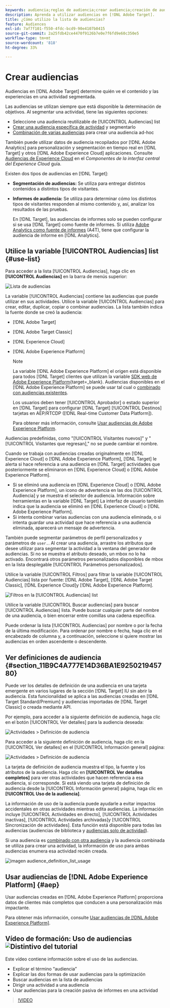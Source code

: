 ```yaml
---
keywords: audiencia;reglas de audiencia;crear audiencia;creación de audiencia;segmentación de audiencia;informe de audiencia;audiencia de informe;segmento;parámetros de perfil personalizados;definición de audiencia;lista de audiencias
description: Aprenda a utilizar audiencias en [!DNL Adobe Target].
title: ¿Cómo utilizo la lista de audiencias?
feature: Audiences
exl-id: 7af7f101-f550-4fdc-bcd9-90e4107b0415
source-git-commit: 2a25fdb42ce4470f9126b7e0e7f6fd9e60c350e5
workflow-type: tm+mt
source-wordcount: '818'
ht-degree: 33%

---
```


# Crear audiencias

Audiencias en [!DNL Adobe Target] determine quién ve el contenido y las experiencias en una actividad segmentada.

Las audiencias se utilizan siempre que está disponible la determinación de objetivos. Al segmentar una actividad, tiene las siguientes opciones:

* Seleccione una audiencia reutilizable de [!UICONTROL Audiencias] list
* [Crear una audiencia específica de actividad](/help/main/c-target/creating-activity-only-audience.md) y segmentarlo
* [Combinación de varias audiencias](/help/main/c-target/combining-multiple-audiences.md#concept_A7386F1EA4394BD2AB72399C225981E5) para crear una audiencia ad-hoc

También puede utilizar datos de audiencia recopilados por [!DNL Adobe Analytics] para personalización y segmentación en tiempo real en [!DNL Target] y otros [!DNL Adobe Experience Cloud] aplicaciones. Consulte [Audiencias de Experience Cloud](https://experienceleague.adobe.com/docs/core-services/interface/audiences/audience-library.html?lang=es) en el *Componentes de la interfaz central del Experience Cloud* guía.

Existen dos tipos de audiencias en [!DNL Target]:

* **Segmentación de audiencias:** Se utiliza para entregar distintos contenidos a distintos tipos de visitantes.
* **Informes de audiencia:** Se utiliza para determinar cómo los distintos tipos de visitantes responden al mismo contenido y, así, analizar los resultados de las pruebas.

   En [!DNL Target], las audiencias de informes solo se pueden configurar si se usa [!DNL Target] como fuente de informes. Si utiliza [ Adobe Analytics como fuente de informes](/help/main/c-integrating-target-with-mac/a4t/a4t.md) (A4T), tiene que configurar la audiencia de informe en [!DNL Analytics].

## Utilice la variable [!UICONTROL Audiencias] list {#use-list}

Para acceder a la lista [!UICONTROL Audiencias], haga clic en **[!UICONTROL Audiencias]** en la barra de menús superior:

![Lista de audiencias](assets/audiences_list.png)

La variable [!UICONTROL Audiencias] contiene las audiencias que puede utilizar en sus actividades. Utilice la variable [!UICONTROL Audiencias] para crear, editar, duplicar, copiar o combinar audiencias. La lista también indica la fuente donde se creó la audiencia:

* [!DNL Adobe Target]
* [!DNL Adobe Target Classic]
* [!DNL Experience Cloud]
* [!DNL Adobe Experience Platform]

   >[!NOTE]
   >
   >La variable [!DNL Adobe Experience Platform] el origen está disponible para todos [!DNL Target] clientes que utilizan la variable [SDK web de Adobe Experience Platform](https://experienceleague.corp.adobe.com/docs/target-dev/developer/client-side/aep-web-sdk.html){target=_blank}. Audiencias disponibles en el [!DNL Adobe Experience Platform] se puede usar tal cual o [combinado con audiencias existentes](/help/main/c-target/combining-multiple-audiences.md).
   >
   >Los usuarios deben tener [!UICONTROL Aprobador] o estado superior en [!DNL Target] para configurar [!DNL Target] [!UICONTROL Destinos] tarjetas en AEP/RTCDP ([!DNL Real-time Customer Data Platform]).
   >
   >Para obtener más información, consulte [Usar audiencias de Adobe Experience Platform](#aep).

Audiencias predefinidas, como &quot;[!UICONTROL Visitantes nuevos]&quot; y &quot;[!UICONTROL Visitantes que regresan],&quot; no se puede cambiar el nombre.

Cuando se trabaja con audiencias creadas originalmente en [!DNL Experience Cloud] o [!DNL Adobe Experience Platform], [!DNL Target] le alerta si hace referencia a una audiencia en [!DNL Target] actividades que posteriormente se eliminaron en [!DNL Experience Cloud] o [!DNL Adobe Experience Platform].

* Si se eliminó una audiencia en [!DNL Experience Cloud] o [!DNL Adobe Experience Platform], un icono de advertencia en las dos [!UICONTROL Audiencia] y se muestra el selector de audiencia. Información sobre herramientas en la variable [!DNL Target] La interfaz de usuario también indica que la audiencia se eliminó en [!DNL Experience Cloud] o [!DNL Adobe Experience Platform].
* Si intenta combinar varias audiencias con una audiencia eliminada, o si intenta guardar una actividad que hace referencia a una audiencia eliminada, aparecerá un mensaje de advertencia.

También puede segmentar parámetros de perfil personalizados y parámetros de `user.`. Al crear una audiencia, arrastre los atributos que desee utilizar para segmentar la actividad a la ventana del generador de audiencias. Si no se muestra el atributo deseado, un mbox no lo ha activado. Encontrará otros parámetros personalizados disponibles de mbox en la lista desplegable [!UICONTROL Parámetros personalizados].

Utilice la variable [!UICONTROL Filtros] para filtrar la variable [!UICONTROL Audiencias] lista por fuente: [!DNL Adobe Target], [!DNL Adobe Target Classic], [!DNL Experience Cloud]y [!DNL Adobe Experience Platform].

![Filtros en la [!UICONTROL Audiencias] list](assets/filters.png)

Utilice la variable [!UICONTROL Buscar audiencias] para buscar [!UICONTROL Audiencias] lista. Puede buscar cualquier parte del nombre de una audiencia, o bien encerrar entre comillas una cadena específica.

Puede ordenar la lista [!UICONTROL Audiencias] por nombre o por la fecha de la última modificación. Para ordenar por nombre o fecha, haga clic en el encabezado de columna y, a continuación, seleccione si quiere mostrar las audiencias en orden ascendente o descendente.

## Ver definiciones de audiencia {#section_11B9C4A777E14D36BA1E925021945780}

Puede ver los detalles de definición de una audiencia en una tarjeta emergente en varios lugares de la sección [!DNL Target] IU sin abrir la audiencia. Esta funcionalidad se aplica a las audiencias creadas en [!DNL Target Standard/Premium] y audiencias importadas de [!DNL Target Classic] o creada mediante API.

Por ejemplo, para acceder a la siguiente definición de audiencia, haga clic en el botón [!UICONTROL Ver detalles] para la audiencia deseada:

![Actividades > Definición de audiencia](assets/audience_definition_list.png)

Para acceder a la siguiente definición de audiencia, haga clic en la [!UICONTROL Ver detalles] en el [!UICONTROL Información general] página:

![Actividades > Definición de audiencia](assets/view-details-activity-overview.png)

La tarjeta de definición de audiencia muestra el tipo, la fuente y los atributos de la audiencia. Haga clic en **[!UICONTROL Ver detalles completos]** para ver otras actividades que hacen referencia a esa audiencia, si corresponde. Si está viendo una tarjeta de definición de audiencia desde la [!UICONTROL Información general] página, haga clic en **[!UICONTROL Uso de la audiencia]**.

La información de uso de la audiencia puede ayudarle a evitar impactos accidentales en otras actividades mientras edita audiencias. La información incluye [!UICONTROL Actividades en directo], [!UICONTROL Actividades inactivas], [!UICONTROL Actividades archivadas]y [!UICONTROL Sincronización de actividades]. Esta función está disponible para todas las audiencias (audiencias de biblioteca y  [audiencias solo de actividad](/help/main/c-target/creating-activity-only-audience.md#concept_A6BADCF530ED4AE1852E677FEBE68483)).

Si una audiencia es [combinado con otra audiencia](/help/main/c-target/combining-multiple-audiences.md) y la audiencia combinada se utiliza para crear una actividad, la información de uso para ambas audiencias enumera esa actividad recién creada.

![imagen audience_definition_list_usage](assets/audience_definition_list_usage.png)

<!--The following audience definition card is for an audience imported from the Adobe Experience Cloud. In this instance, the audience was imported from Adobe Audience Manager (AAM).

![Usage tab on Audience Definition card](assets/audience_definition_mc.png)

The following details are available for these imported audience types:

| Audience Type | Details |
|--- |--- |
|Mobile audience|Marketing Name, Vendor, and Model.<br>The `matches | does not match` operator displays instead of `equals | does not equal`<br>![Imported Mobile Audience](/help/main/c-target/c-audiences/assets/imported_mobile_audience.png).|
|Visitor-behavior audience|**user.categoryAffinity:** `categoryAffinity` with `FAVORITE` parameter.<br>![Imported Category Affinity](/help/main/c-target/c-audiences/assets/imported_category_affinity.png)<br>**Monitoring:** Monitoring service equals true.<br>**No Monitoring Service:** Monitoring service equals false.<br>![Imported Monitoring](/help/main/c-target/c-audiences/assets/imported_monitoring.png)|
|Audiences using the NOT operator|**Single Rule:** Target displays the audience in the format `[All Visitor AND [NOT [rule]`. Single NOT rule displays with AND with `AllVisitor` audience.<br>![Imported Not Audience](/help/main/c-target/c-audiences/assets/imported_not_audience.png)|

Keep the following points in mind as you work with imported audiences:

* Expression target audiences are no longer supported in Target Standard/Premium. 
* Target Standard/Premium does not support some deprecated audiences or has improved operators for ease of use. Because of this, the definition of an imported audience, although working as per definition, does not mean that same is now available for creation in the Standard/Premium interface. For example, Social Audiences are visible with their rules but Target Standard/Premium does not allow social audiences to be created.-->

## Usar audiencias de [!DNL Adobe Experience Platform] {#aep}

Usar audiencias creadas en [!DNL Adobe Experience Platform] proporciona datos de clientes más completos que conducen a una personalización más impactante.

Para obtener más información, consulte [Usar audiencias de [!DNL Adobe Experience Platform]](/help/main/c-integrating-target-with-mac/integrating-with-rtcdp.md#aep).

## Vídeo de formación: Uso de audiencias ![Distintivo del tutorial](/help/main/assets/tutorial.png)

Este vídeo contiene información sobre el uso de las audiencias.

* Explicar el término “audiencia”
* Explicar las dos formas de usar audiencias para la optimización
* Buscar audiencias en la lista de audiencias
* Dirigir una actividad a una audiencia
* Usar audiencias para la creación pasiva de informes en una actividad

>[!VIDEO](https://video.tv.adobe.com/v/17398)
